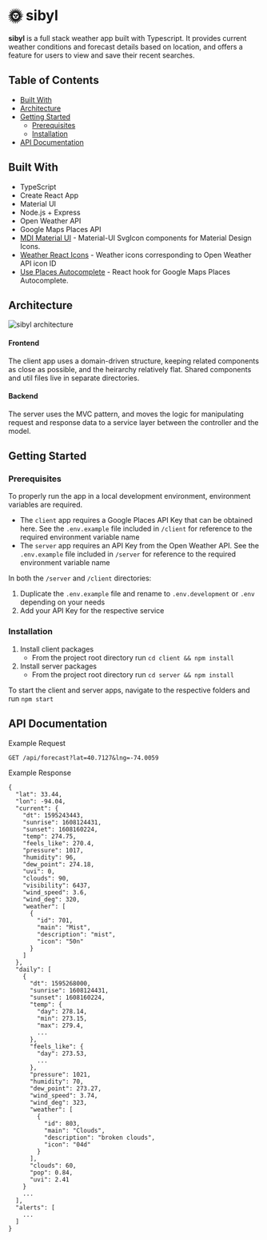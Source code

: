 # 🌞  sibyl

**sibyl** is a full stack weather app built with Typescript. It provides current weather conditions and forecast details based on location, and offers a feature for users to view and save their recent searches.

## Table of Contents

- [Built With](#built-with)
- [Architecture](#architecture)
- [Getting Started](#getting-started)
  - [Prerequisites](#prerequisites)
  - [Installation](#installation)
- [API Documentation](#api-documentation)

## Built With

- TypeScript
- Create React App
- Material UI
- Node.js + Express
- Open Weather API
- Google Maps Places API
- [MDI Material UI](https://github.com/TeamWertarbyte/mdi-material-ui#readme) - Material-UI SvgIcon components for Material Design Icons.
- [Weather React Icons](https://github.com/taichi-t/weather-react-icons#readme) - Weather icons corresponding to Open Weather API icon ID
- [Use Places Autocomplete](https://github.com/wellyshen/use-places-autocomplete) - React hook for Google Maps Places Autocomplete.

## Architecture

![sibyl architecture](https://gdurl.com/JdaT)

#### Frontend

The client app uses a domain-driven structure, keeping related components as close as possible, and the heirarchy relatively flat. Shared components and util files live in separate directories.

#### Backend

The server uses the MVC pattern, and moves the logic for manipulating request and response data to a service layer between the controller and the model.

## Getting Started

### Prerequisites

To properly run the app in a local development environment, environment variables are required.

- The `client` app requires a Google Places API Key that can be obtained here. See the `.env.example` file included in `/client` for reference to the required environment variable name
- The `server` app requires an API Key from the Open Weather API. See the `.env.example` file included in `/server` for reference to the required environment variable name

In both the `/server` and `/client` directories:

1. Duplicate the `.env.example` file and rename to `.env.development` or `.env` depending on your needs
2. Add your API Key for the respective service

### Installation

1. Install client packages
   - From the project root directory run `cd client && npm install`
2. Install server packages
   - From the project root directory run `cd server && npm install`

To start the client and server apps, navigate to the respective folders and run `npm start`

## API Documentation

Example Request

```
GET /api/forecast?lat=40.7127&lng=-74.0059

```

Example Response

```
{
  "lat": 33.44,
  "lon": -94.04,
  "current": {
    "dt": 1595243443,
    "sunrise": 1608124431,
    "sunset": 1608160224,
    "temp": 274.75,
    "feels_like": 270.4,
    "pressure": 1017,
    "humidity": 96,
    "dew_point": 274.18,
    "uvi": 0,
    "clouds": 90,
    "visibility": 6437,
    "wind_speed": 3.6,
    "wind_deg": 320,
    "weather": [
      {
        "id": 701,
        "main": "Mist",
        "description": "mist",
        "icon": "50n"
      }
    ]
  },
  "daily": [
    {
      "dt": 1595268000,
      "sunrise": 1608124431,
      "sunset": 1608160224,
      "temp": {
        "day": 278.14,
        "min": 273.15,
        "max": 279.4,
        ...
      },
      "feels_like": {
        "day": 273.53,
        ...
      },
      "pressure": 1021,
      "humidity": 70,
      "dew_point": 273.27,
      "wind_speed": 3.74,
      "wind_deg": 323,
      "weather": [
        {
          "id": 803,
          "main": "Clouds",
          "description": "broken clouds",
          "icon": "04d"
        }
      ],
      "clouds": 60,
      "pop": 0.84,
      "uvi": 2.41
    }
    ...
  ],
  "alerts": [
    ...
  ]
}

```
